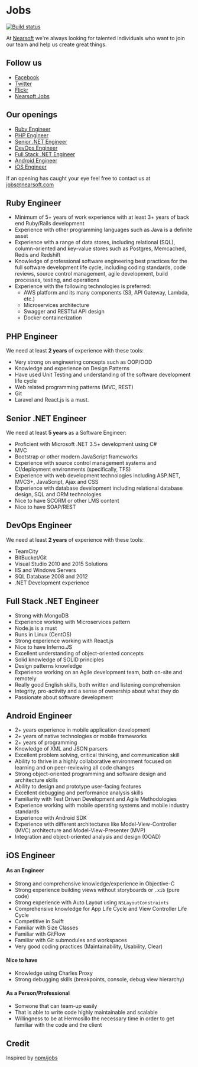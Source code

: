 # Jobs

[![Build status](https://img.shields.io/travis/Nearsoft/jobs.svg)](https://travis-ci.org/Nearsoft/jobs)

At [Nearsoft](http://nearsoft.com) we're always looking for talented individuals who want to join our team and help us create great things.

## Follow us

* [Facebook](https://www.facebook.com/NearsoftInc)
* [Twitter](https://twitter.com/nearsoft)
* [Flickr](https://www.flickr.com/photos/nearsoft)
* [Nearsoft Jobs](http://nearsoftjobs.com)

## Our openings

* [Ruby Engineer](#ruby-engineer)
* [PHP Engineer](#php-engineer)
* [Senior .NET Engineer](#senior-net-engineer)
* [DevOps Engineer](#devops-engineer)
* [Full Stack .NET Engineer](#full-stack-net-engineer)
* [Android Engineer](#android-engineer)
* [iOS Engineer](#ios-engineer)

If an opening has caught your eye feel free to contact us at [jobs@nearsoft.com](mailto:jobs@nearsoft.com)

## Ruby Engineer

* Minimum of 5+ years of work experience with at least 3+ years of back end Ruby/Rails development
* Experience with other programming languages such as Java is a definite asset
* Experience with a range of data stores, including relational (SQL), column-oriented and key-value stores such as Postgres, Memcached, Redis and Redshift
* Knowledge of professional software engineering best practices for the full software development life cycle, including coding standards, code reviews, source control management, agile development, build processes, testing, and operations
* Experience with the following technologies is preferred:
    * AWS platform and its many components (S3, API Gateway, Lambda, etc.)
    * Microservices architecture
    * Swagger and RESTful API design
    * Docker containerization

## PHP Engineer

We need at least **2 years** of experience with these tools:

* Very strong on engineering concepts such as OOP/OOD
* Knowledge and experience on Design Patterns
* Have used Unit Testing and understanding of the software development life cycle
* Web related programming patterns (MVC, REST)
* Git
* Laravel and React.js is a must.

## Senior .NET Engineer

We need at least **5 years** as a Software Engineer:

* Proficient with Microsoft .NET 3.5+ development using C#
* MVC
* Bootstrap or other modern JavaScript frameworks
* Experience with source control management systems and CI/deployment environments (specifically, TFS)
* Experience with web development technologies including ASP.NET, MVC3+, JavaScript, Ajax and CSS
* Experience with database development including relational database design, SQL and ORM technologies
* Nice to have SCORM or other LMS content
* Nice to have SOAP/REST

## DevOps Engineer

We need at least **2 years** of experience with these tools:

* TeamCity
* BitBucket/Git
* Visual Studio 2010 and 2015 Solutions
* IIS and Windows Servers
* SQL Database 2008 and 2012
* .NET Development experience

## Full Stack .NET Engineer

* Strong with MongoDB
* Experience working with Microservices pattern
* Node.js is a must
* Runs in Linux (CentOS)
* Strong experience working with React.js
* Nice to have Inferno.JS
* Excellent understanding of object-oriented concepts
* Solid knowledge of SOLID principles
* Design patterns knowledge
* Experience working on an Agile development team, both on-site and remotely
* Really good English skills, both written and listening comprehension
* Integrity, pro-activity and a sense of ownership about what they do
* Passionate about software development

## Android Engineer

* 2+ years experience in mobile application development
* 2+ years of native technologies or mobile frameworks
* 2+ years of programming
* Knowledge of XML and JSON parsers
* Excellent problem solving, critical thinking, and communication skill
* Ability to thrive in a highly collaborative environment focused on learning and on peer-reviewing all code changes
* Strong object-oriented programming and software design and architecture skills
* Ability to design and prototype user-facing features
* Excellent debugging and performance analysis skills
* Familiarity with Test Driven Development and Agile Methodologies
* Experience working with mobile operating systems and mobile industry standards
* Experience with Android SDK
* Experience with different architectures like Model-View-Controller (MVC) architecture and Model-View-Presenter (MVP)
* Integration and object-oriented analysis and design (OOAD)

## iOS Engineer

#### As an Engineer

* Strong and comprehensive knowledge/experience in Objective-C
* Strong experience building views without storyboards or `.xib` (pure code)
* Strong experience with Auto Layout using `NSLayoutConstraints`
* Comprehensive knowledge for App Life Cycle and View Controller Life Cycle
* Competitive in Swift
* Familiar with Size Classes
* Familiar with GitFlow
* Familiar with Git submodules and workspaces
* Very good coding practices (Maintainability, Usability, Clear)

#### Nice to have

* Knowledge using Charles Proxy
* Strong debugging skills (breakpoints, console, debug view hierarchy)

#### As a Person/Professional

* Someone that can team-up easily
* That is able to write code highly maintainable and scalable
* Willingness to be at Hermosillo the necessary time in order to get familiar with the code and the client

## Credit

Inspired by [npm/jobs](https://github.com/npm/jobs)
